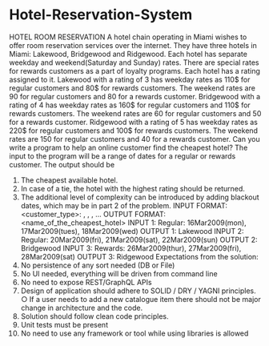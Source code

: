 # Hotel-Reservation-System
HOTEL ROOM RESERVATION
A hotel chain operating in Miami wishes to offer room reservation services over the internet. They
have three hotels in Miami: Lakewood, Bridgewood and Ridgewood. Each hotel has separate
weekday and weekend(Saturday and Sunday) rates. There are special rates for rewards
customers as a part of loyalty programs. Each hotel has a rating assigned to it.
Lakewood with a rating of 3 has weekday rates as 110$ for regular customers and 80$ for
rewards customers. The weekend rates are 90 for regular customers and 80 for a rewards
customer.
Bridgewood with a rating of 4 has weekday rates as 160$ for regular customers and 110$ for
rewards customers. The weekend rates are 60 for regular customers and 50 for a rewards
customer.
Ridgewood with a rating of 5 has weekday rates as 220$ for regular customers and 100$ for
rewards customers. The weekend rates are 150 for regular customers and 40 for a rewards
customer.
Can you write a program to help an online customer find the cheapest hotel?
The input to the program will be a range of dates for a regular or rewards customer. The output should
be
1. The cheapest available hotel.
2. In case of a tie, the hotel with the highest rating should be returned.
3. The additional level of complexity can be introduced by adding blackout dates, which may be
in part 2 of the problem.
INPUT FORMAT: <customer_type>: <date1>, <date2>, <date3>, ...
OUTPUT FORMAT: <name_of_the_cheapest_hotel>
INPUT 1: Regular: 16Mar2009(mon), 17Mar2009(tues), 18Mar2009(wed)
OUTPUT 1: Lakewood
INPUT 2: Regular: 20Mar2009(fri), 21Mar2009(sat), 22Mar2009(sun)
OUTPUT 2: Bridgewood
INPUT 3: Rewards: 26Mar2009(thur), 27Mar2009(fri), 28Mar2009(sat)
OUTPUT 3: Ridgewood
Expectations from the solution:
1. No persistence of any sort needed (DB or File)
2. No UI needed, everything will be driven from command line
3. No need to expose REST/GraphQL APIs
3. Design of application should adhere to SOLID / DRY / YAGNI principles.
○ If a user needs to add a new catalogue item there should not be major change in
architecture and the code.
4. Solution should follow clean code principles.
5. Unit tests must be present
6. No need to use any framework or tool while using libraries is allowed
